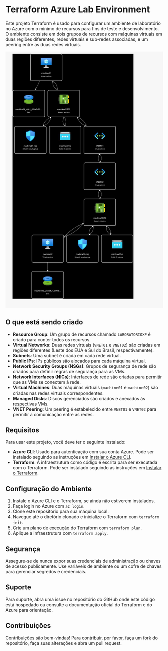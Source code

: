 # Terraform Azure Lab Environment

Este projeto Terraform é usado para configurar um ambiente de laboratório no Azure com o mínimo de recursos para fins de teste e desenvolvimento. O ambiente consiste em dois grupos de recursos com máquinas virtuais em duas regiões diferentes, redes virtuais e sub-redes associadas, e um peering entre as duas redes virtuais.

![Diagrama de Arquitetura](img/diagrama.png)

## O que está sendo criado

- **Resource Group**: Um grupo de recursos chamado `LABORATORIOXP` é criado para conter todos os recursos.
- **Virtual Networks**: Duas redes virtuais (`VNET01` e `VNET02`) são criadas em regiões diferentes (Leste dos EUA e Sul do Brasil, respectivamente).
- **Subnets**: Uma subnet é criada em cada rede virtual.
- **Public IPs**: IPs públicos são alocados para cada máquina virtual.
- **Network Security Groups (NSGs)**: Grupos de segurança de rede são criados para definir regras de segurança para as VMs.
- **Network Interfaces (NICs)**: Interfaces de rede são criadas para permitir que as VMs se conectem à rede.
- **Virtual Machines**: Duas máquinas virtuais (`machine01` e `machine02`) são criadas nas redes virtuais correspondentes.
- **Managed Disks**: Discos gerenciados são criados e anexados às respectivas VMs.
- **VNET Peering**: Um peering é estabelecido entre `VNET01` e `VNET02` para permitir a comunicação entre as redes.

## Requisitos

Para usar este projeto, você deve ter o seguinte instalado:

- **Azure CLI**: Usado para autenticação com sua conta Azure. Pode ser instalado seguindo as instruções em [Instalar o Azure CLI](https://docs.microsoft.com/pt-br/cli/azure/install-azure-cli).
- **Terraform**: A infraestrutura como código é escrita para ser executada com o Terraform. Pode ser instalado seguindo as instruções em [Instalar o Terraform](https://www.terraform.io/downloads.html).

## Configuração do Ambiente

1. Instale o Azure CLI e o Terraform, se ainda não estiverem instalados.
2. Faça login no Azure com `az login`.
3. Clone este repositório para sua máquina local.
4. Navegue até o diretório clonado e inicialize o Terraform com `terraform init`.
5. Crie um plano de execução do Terraform com `terraform plan`.
6. Aplique a infraestrutura com `terraform apply`.

## Segurança

Assegure-se de nunca expor suas credenciais de administração ou chaves de acesso publicamente. Use variáveis de ambiente ou um cofre de chaves para gerenciar segredos e credenciais.

## Suporte

Para suporte, abra uma issue no repositório do GitHub onde este código está hospedado ou consulte a documentação oficial do Terraform e do Azure para orientação.

## Contribuições

Contribuições são bem-vindas! Para contribuir, por favor, faça um fork do repositório, faça suas alterações e abra um pull request.
